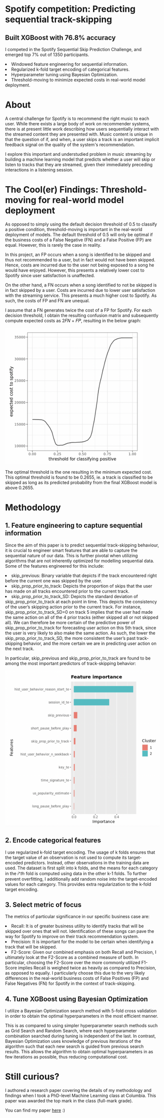 # Spotify competition: Predicting sequential track-skipping
## Built XGBoost with 76.8% accuracy

I competed in the Spotify Sequential Skip Prediction Challenge, and emerged top 7% out of 1350 participants.
<br>
<li> Windowed feature engineering for sequential information.
<li> Regularized k-fold target encoding of categorical features.
<li> Hyperparameter tuning using Bayesian Optimization.
<li> Threshold-moving to minimize expected costs in real-world model deployment.
 
# About
A central challenge for Spotify is to recommend the right music to each user. While there exists a large body of work on recommender systems, there is at present little work describing how users sequentially interact with the streamed content they are presented with. Music content is unique in that the question of if, and when, a user skips a track is an important implicit feedback signal on the quality of the system's recommendation.

I explore this important and understudied problem in music streaming by building a machine learning model that predicts whether a user will skip or listen to tracks that they are streamed, given their immediately preceding interactions in a listening session.


# The Cool(er) Findings: Threshold-moving for real-world model deployment
As opposed to simply using the default decision threshold of 0.5 to classify a positive condition, threshold-moving is important in the real-world deployment of models. The default threshold of 0.5 will only be optimal if the business costs of a False Negative (FN) and a False Positive (FP) are equal. However, this is rarely the case in reality.

In this project, an FP occurs when a song is identified to be skipped and thus not recommended to a user, but in fact would not have been skipped. Hence, costs are incurred due to the user not being exposed to a song he would have enjoyed. However, this presents a relatively lower cost to Spotify since user satisfaction is unaffected.

On the other hand, a FN occurs when a song identified to not be skipped is in fact skipped by a user. Costs are incurred due to lower user satisfaction with the streaming service. This presents a much higher cost to Spotify. As such, the costs of FP and FN are unequal.

I assume that a FN generates twice the cost of a FP for Spotify. For each decision threshold, I obtain the resulting confusion matrix and subsequently compute expected costs as 2𝐹𝑁 + 𝐹𝑃, resulting in the below graph:
 
<img src="readme_images/threshold_moving.png" width="450">

The optimal threshold is the one resulting in the minimum expected cost. This optimal threshold is found to be 0.2655, ie. a track is classified to be skipped as long as its predicted probability from the final XGBoost model is above 0.2655.


# Methodology
## 1. Feature engineering to capture sequential information
Since the aim of this paper is to predict sequential track-skipping behaviour, it is crucial to engineer smart features that are able to capture the sequential nature of our data. This is further pivotal when utilizing algorithms that are not inherently optimized for modelling sequential data. Some of the features engineered for this include:
<br>
<li>skip_previous: Binary variable that depicts if the track encountered right before the current one was skipped by the user.
<br>
<li>skip_prop_prior_to_track: Depicts the proportion of skips that the user has made on all tracks encountered prior to the current track.
<br>
<li>skip_prop_prior_to_track_SD: Depicts the standard deviation of skip_prop_prior_to_track at each point in time. This depicts the consistency of the user’s skipping action prior to the current track. For instance, skip_prop_prior_to_track_SD=0 on track 5 implies that the user had made the same action on all of the 4 prior tracks (either skipped all or not skipped all). We can therefore be more certain of the predictive power of skip_prop_prior_to_track for forecasting user action on this 5th track, since the user is very likely to also make the same action. As such, the lower the skip_prop_prior_to_track_SD, the more consistent the user’s past track-skipping behavior, and the more certain we are in predicting user action on the next track.

In particular, skip_previous and skip_prop_prior_to_track are found to be among the most important predictors of track-skipping behavior:
 
<img src="readme_images/feature_importance.png" width="550">


## 2. Encode categorical features
I use regularized k-fold target encoding. The usage of k folds ensures that the target value of an observation is not used to compute its target-encoded predictors. Instead, other observations in the training data are used. The dataset is first split into k folds, and the means for each category in the 𝑖^𝑡ℎ fold is computed using data in the other k-1 folds. To further prevent overfitting, I additionally add random noise into the target-encoded values for each category. This provides extra regularization to the k-fold target encoding.

## 3. Select metric of focus
The metrics of particular significance in our specific business case are:
<br>
<li>Recall: It is of greater business utility to identify tracks that will be skipped over ones that will not. Identification of these songs can pave the way for Spotify to improve on their track recommendation system.
<br>
<li>Precision: It is important for the model to be certain when identifying a track that will be skipped.
<br>
<li>F2-Score: Given our combined emphasis on both Recall and Precision, I ultimately look at the F2-Score as a combined measure of both. In particular, choosing the F2-Score over the more commonly utilized F1-Score implies Recall is weighed twice as heavily as compared to Precision, as opposed to equally. I particularly choose this due to the very likely differences in the real-world business costs of False Positives (FP) and False Negatives (FN) for Spotify in the context of track-skipping.

## 4. Tune XGBoost using Bayesian Optimization
I utilize a Bayesian Optimization search method with 5-fold cross validation in order to obtain the optimal hyperparameters in the most efficient manner.

This is as compared to using simpler hyperparameter search methods such as Grid Search and Random Search, where each hyperparameter combination searched during tuning is independent of the last. In contrast, Bayesian Optimization uses knowledge of previous iterations of the algorithm such that each new search is guided from previous search results. This allows the algorithm to obtain optimal hyperparameters in as few iterations as possible, thus reducing computational cost.

# Still curious?
I authored a research paper covering the details of my methodology and findings when I took a PhD-level Machine Learning class at Columbia. This paper was awarded the top mark in the class (full-mark grade).

You can find my paper <a href="https://github.com/sheilateozy/Spotify_Predicting-Track-Skipping/blob/main/research_paper.pdf">here</a> :) 



